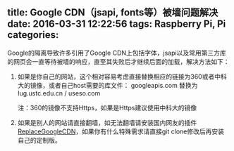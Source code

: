 title: Google CDN（jsapi, fonts等）被墙问题解决
date: 2016-03-31 12:22:56
tags: Raspberry Pi, Pi
categories: 
---
Google的隔离导致许多引用了Google CDN上包括字体，jsapi以及常用第三方库的网页会一直等待被墙的响应，直至其失败后才继续后面的加载，解决方法如下：
<!--more-->

1. 如果是你自己的网站，这个相对容易考虑直接替换相应的链接为360或者中科大的镜像，或者自己host需要的库文件：
    googleapis.com 替换为 lug.ustc.edu.cn / useso.com

    注：360的镜像不支持Https，如果是Https建议使用中科大的镜像

2. 如果是别人的网站请直接翻墙，如无法翻墙请安装国内网友的插件[ReplaceGoogleCDN](https://github.com/justjavac/ReplaceGoogleCDN)，如果你有什么特殊需求请直接git clone修改后再安装自己的定制版。